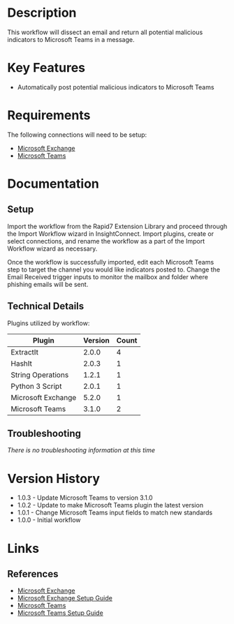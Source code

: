 # Description

This workflow will dissect an email and return all potential malicious indicators to Microsoft Teams in a message. 

# Key Features

* Automatically post potential malicious indicators to Microsoft Teams

# Requirements

The following connections will need to be setup: 

* [Microsoft Exchange](https://insightconnect.help.rapid7.com/docs/microsoft-exchange)
* [Microsoft Teams](https://insightconnect.help.rapid7.com/docs/microsoft-teams)

# Documentation

## Setup

Import the workflow from the Rapid7 Extension Library and proceed through the Import Workflow wizard in InsightConnect.
Import plugins, create or select connections, and rename the workflow as a part of the Import Workflow wizard as necessary.

Once the workflow is successfully imported, edit each Microsoft Teams step to target the channel you would like
indicators posted to. Change the Email Received trigger inputs to monitor the mailbox and folder where phishing
emails will be sent. 

## Technical Details

Plugins utilized by workflow:

|Plugin|Version|Count|
|----|----|--------|
|ExtractIt|2.0.0|4|
|HashIt|2.0.3|1|
|String Operations|1.2.1|1|
|Python 3 Script|2.0.1|1|
|Microsoft Exchange|5.2.0|1|
|Microsoft Teams|3.1.0|2|

## Troubleshooting

_There is no troubleshooting information at this time_

# Version History

* 1.0.3 - Update Microsoft Teams to version 3.1.0
* 1.0.2 - Update to make Microsoft Teams plugin the latest version
* 1.0.1 - Change Microsoft Teams input fields to match new standards
* 1.0.0 - Initial workflow

# Links

## References

* [Microsoft Exchange](https://www.microsoft.com/en-us/microsoft-365/exchange/email)
* [Microsoft Exchange Setup Guide](https://insightconnect.help.rapid7.com/docs/microsoft-exchange)
* [Microsoft Teams](https://www.microsoft.com/en-us/microsoft-365/microsoft-teams/group-chat-software)
* [Microsoft Teams Setup Guide](https://insightconnect.help.rapid7.com/docs/microsoft-teams)
